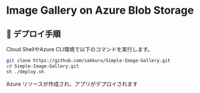 # Image Gallery on Azure Blob Storage

## 🚀 デプロイ手順

Cloud ShellやAzure CLI環境で以下のコマンドを実行します。

```bash
git clone https://github.com/sakkuru/Simple-Image-Gallery.git
cd Simple-Image-Gallery.git
sh ./deploy.sh
```
Azure リソースが作成され、アプリがデプロイされます
